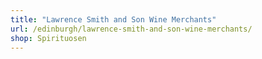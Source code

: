 ```yaml
---
title: "Lawrence Smith and Son Wine Merchants"
url: /edinburgh/lawrence-smith-and-son-wine-merchants/
shop: Spirituosen
---
```

